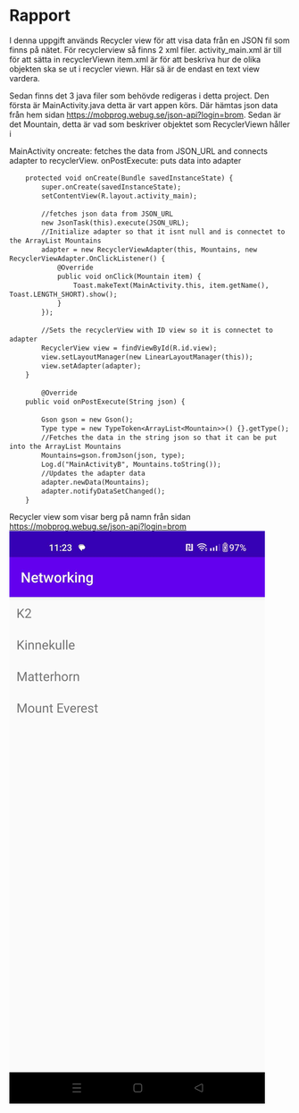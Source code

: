 
# Rapport

I denna uppgift används Recycler view för att visa data från en JSON fil som finns på nätet.
För recyclerview så finns 2 xml filer. activity_main.xml är till för att sätta in recyclerViewn
item.xml är för att beskriva hur de olika objekten ska se ut i recycler viewn. Här sä är de endast en text view vardera.

Sedan finns det 3 java filer som behövde redigeras i detta project.
Den första är MainActivity.java detta är vart appen körs. Där hämtas json data från hem sidan https://mobprog.webug.se/json-api?login=brom.
Sedan är det Mountain, detta är vad som beskriver objektet som RecyclerViewn håller i

MainActivity oncreate: fetches the data from JSON_URL and connects adapter to recyclerView. onPostExecute: puts data into adapter

```
    protected void onCreate(Bundle savedInstanceState) {
        super.onCreate(savedInstanceState);
        setContentView(R.layout.activity_main);

        //fetches json data from JSON_URL
        new JsonTask(this).execute(JSON_URL);
        //Initialize adapter so that it isnt null and is connectet to the ArrayList Mountains
        adapter = new RecyclerViewAdapter(this, Mountains, new RecyclerViewAdapter.OnClickListener() {
            @Override
            public void onClick(Mountain item) {
                Toast.makeText(MainActivity.this, item.getName(), Toast.LENGTH_SHORT).show();
            }
        });

        //Sets the recyclerView with ID view so it is connectet to adapter
        RecyclerView view = findViewById(R.id.view);
        view.setLayoutManager(new LinearLayoutManager(this));
        view.setAdapter(adapter);
    }
    
        @Override
    public void onPostExecute(String json) {

        Gson gson = new Gson();
        Type type = new TypeToken<ArrayList<Mountain>>() {}.getType();
        //Fetches the data in the string json so that it can be put into the ArrayList Mountains
        Mountains=gson.fromJson(json, type);
        Log.d("MainActivityB", Mountains.toString());
        //Updates the adapter data
        adapter.newData(Mountains);
        adapter.notifyDataSetChanged();
    }
```

Recycler view som visar berg på namn från sidan https://mobprog.webug.se/json-api?login=brom
![](recyclerView.jpg)
